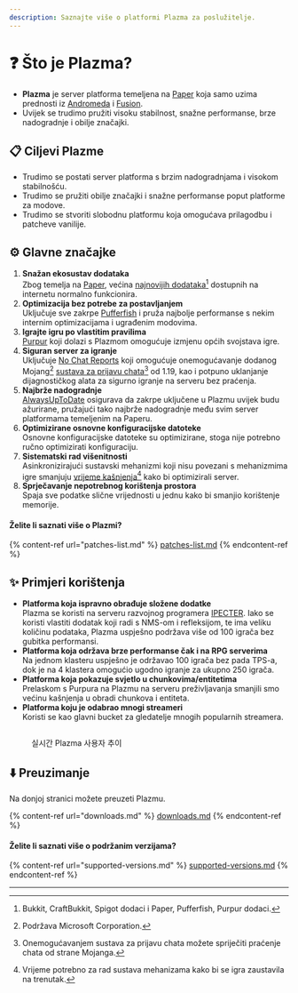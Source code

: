 ```yaml
---
description: Saznajte više o platformi Plazma za poslužitelje.
---
```


# ❓ Što je Plazma?

- **Plazma** je server platforma temeljena na [Paper](https://github.com/PaperMC/Paper) koja samo uzima prednosti iz [Andromeda](https://github.com/EarendelArchived/Andromeda) i [Fusion](https://github.com/RuinedTechnologyUnify/Fusion).
- Uvijek se trudimo pružiti visoku stabilnost, snažne performanse, brze nadogradnje i obilje značajki.

## 📋 Ciljevi Plazme <a href="#id-1" id="id-1"></a>

- Trudimo se postati server platforma s brzim nadogradnjama i visokom stabilnošću.
- Trudimo se pružiti obilje značajki i snažne performanse poput platforme za modove.
- Trudimo se stvoriti slobodnu platformu koja omogućava prilagodbu i patcheve vanilije.

## ⚙️ Glavne značajke <a href="#id-2" id="id-2"></a>

1. **Snažan ekosustav dodataka**\
   Zbog temelja na [Paper](https://github.com/PaperMC/Paper), većina [najnovijih dodataka](#user-content-fn-1)[^1] dostupnih na internetu normalno funkcionira.
2. **Optimizacija bez potrebe za postavljanjem**\
   Uključuje sve zakrpe [Pufferfish](https://github.com/pufferfish-gg) i pruža najbolje performanse s nekim internim optimizacijama i ugrađenim modovima.
3. **Igrajte igru po vlastitim pravilima**\
   [Purpur](https://github.com/PurpurMC/Purpur) koji dolazi s Plazmom omogućuje izmjenu općih svojstava igre.
4. **Siguran server za igranje**\
   Uključuje [No Chat Reports](https://github.com/Aizistral-Studios/No-Chat-Reports) koji omogućuje onemogućavanje dodanog Mojang[^2] [sustava za prijavu chata](#user-content-fn-3)[^3] od 1.19, kao i potpuno uklanjanje dijagnostičkog alata za sigurno igranje na serveru bez praćenja.
5. **Najbrže nadogradnje**\
   [AlwaysUpToDate](https://github.com/PlazmaMC/AlwaysUpToDate) osigurava da zakrpe uključene u Plazmu uvijek budu ažurirane, pružajući tako najbrže nadogradnje među svim server platformama temeljenim na Paperu.
6. **Optimizirane osnovne konfiguracijske datoteke**\
   Osnovne konfiguracijske datoteke su optimizirane, stoga nije potrebno ručno optimizirati konfiguraciju.
7. **Sistematski rad višenitnosti**\
   Asinkronizirajući sustavski mehanizmi koji nisu povezani s mehanizmima igre smanjuju [vrijeme kašnjenja](#user-content-fn-4)[^4] kako bi optimizirali server.
8. **Sprječavanje nepotrebnog korištenja prostora**\
   Spaja sve podatke slične vrijednosti u jednu kako bi smanjio korištenje memorije.

#### Želite li saznati više o Plazmi? <a href="#etc-1" id="etc-1"></a>

{% content-ref url="patches-list.md" %}
[patches-list.md](patches-list.md)
{% endcontent-ref %}

## ✨ Primjeri korištenja <a href="#id-3" id="id-3"></a>

- **Platforma koja ispravno obrađuje složene dodatke**\
  Plazma se koristi na serveru razvojnog programera [IPECTER](https://github.com/IPECTER). Iako se koristi vlastiti dodatak koji radi s NMS-om i refleksijom, te ima veliku količinu podataka, Plazma uspješno podržava više od 100 igrača bez gubitka performansi.
- **Platforma koja održava brze performanse čak i na RPG serverima**\
  Na jednom klasteru uspješno je održavao 100 igrača bez pada TPS-a, dok je na 4 klastera omogućio ugodno igranje za ukupno 250 igrača.
- **Platforma koja pokazuje svjetlo u chunkovima/entitetima**\
  Prelaskom s Purpura na Plazmu na serveru preživljavanja smanjili smo većinu kašnjenja u obradi chunkova i entiteta.
- **Platforma koju je odabrao mnogi streameri**\
  Koristi se kao glavni bucket za gledatelje mnogih popularnih streamera.

<figure>
   <img src="https://badge.plazmamc.org/internal/bstats" alt="">
   
   <figcaption><p>실시간 Plazma 사용자 추이</p></figcaption>
</figure>

## ⬇️ Preuzimanje

Na donjoj stranici možete preuzeti Plazmu.

{% content-ref url="downloads.md" %}
[downloads.md](downloads.md)
{% endcontent-ref %}

#### Želite li saznati više o podržanim verzijama?

{% content-ref url="supported-versions.md" %}
[supported-versions.md](supported-versions.md)
{% endcontent-ref %}

***

[^1]: Bukkit, CraftBukkit, Spigot dodaci i Paper, Pufferfish, Purpur dodaci.

[^2]: Podržava Microsoft Corporation.

[^3]: Onemogućavanjem sustava za prijavu chata možete spriječiti praćenje chata od strane Mojanga.

[^4]: Vrijeme potrebno za rad sustava mehanizama kako bi se igra zaustavila na trenutak.
